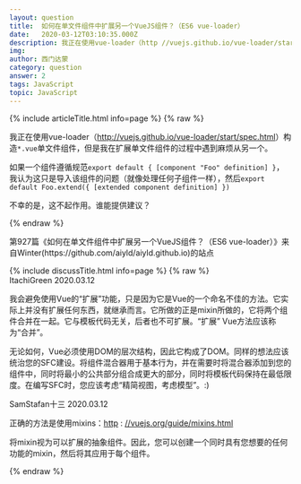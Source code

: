 ```yaml
---
layout: question
title:  如何在单文件组件中扩展另一个VueJS组件？（ES6 vue-loader）
date:   2020-03-12T03:10:35.000Z
description: 我正在使用vue-loader（http //vuejs.github.io/vue-loader/start/spec.html）构造\*.vue单文件组...
img: 
author: 西门达蒙
category: question
answer: 2
tags: JavaScript
topic: JavaScript
---
```

<div class="article-root">
  <div class="article">
    {% include articleTitle.html info=page %}
    {% raw %}
    <div class="article-content"><p><font style="vertical-align: inherit;"><font style="vertical-align: inherit;">我正在使用vue-loader（</font></font><a href="http://vuejs.github.io/vue-loader/start/spec.html" rel="noreferrer"><font style="vertical-align: inherit;"><font style="vertical-align: inherit;">http://vuejs.github.io/vue-loader/start/spec.html</font></font></a><font style="vertical-align: inherit;"><font style="vertical-align: inherit;">）构造</font></font><code>*.vue</code><font style="vertical-align: inherit;"><font style="vertical-align: inherit;">单文件组件，但是我在扩展单文件组件的过程中遇到麻烦从另一个。</font></font></p>

<p><font style="vertical-align: inherit;"><font style="vertical-align: inherit;">如果一个组件遵循规范</font></font><code>export default { [component "Foo" definition] }</code><font style="vertical-align: inherit;"><font style="vertical-align: inherit;">，我认为这只是导入该组件的问题（就像处理任何子组件一样），然后</font></font><code>export default Foo.extend({ [extended component definition] })</code></p>

<p><font style="vertical-align: inherit;"><font style="vertical-align: inherit;">不幸的是，这不起作用。</font><font style="vertical-align: inherit;">谁能提供建议？</font></font></p></div>
    {% endraw %}
  </div>
  <p class="winter_mark">第927篇《如何在单文件组件中扩展另一个VueJS组件？（ES6 vue-loader）》来自Winter(https://github.com/aiyld/aiyld.github.io)的站点</p>
  <div class="discuss-wrapper">
    {% include discussTitle.html info=page %}
    {% raw %}
    <div class="discuss-item">
        <div class="discuss-parent">
          <div class="discuss-meta">
            <span class="discuss-user">ItachiGreen</span>
            <span class="discuss-time">2020.03.12</span>
          </div>
          <div class="discuss-comment"><p><font style="vertical-align: inherit;"><font style="vertical-align: inherit;">我会避免使用Vue的“扩展”功能，只是因为它是Vue的一个命名不佳的方法。</font><font style="vertical-align: inherit;">它实际上并没有扩展任何东西，就继承而言。</font><font style="vertical-align: inherit;">它所做的正是mixin所做的，它将两个组件合并在一起。</font><font style="vertical-align: inherit;">它与模板代码无关，后者也不可扩展。</font><font style="vertical-align: inherit;">“扩展” Vue方法应该称为“合并”。</font></font></p>

<p><font style="vertical-align: inherit;"><font style="vertical-align: inherit;">无论如何，Vue必须使用DOM的层次结构，因此它构成了DOM。</font><font style="vertical-align: inherit;">同样的想法应该统治您的SFC建设。</font><font style="vertical-align: inherit;">将组件混合器用于基本行为，并在需要时将混合器添加到您的组件中，同时将最小的公共部分组合成更大的部分，同时将模板代码保持在最低限度。</font><font style="vertical-align: inherit;">在编写SFC时，您应该考虑“精简视图，考虑模型”。</font><font style="vertical-align: inherit;">:)</font></font></p></div>
        </div></div><div class="discuss-item">
        <div class="discuss-parent">
          <div class="discuss-meta">
            <span class="discuss-user">SamStafan十三</span>
            <span class="discuss-time">2020.03.12</span>
          </div>
          <div class="discuss-comment"><p><font style="vertical-align: inherit;"><font style="vertical-align: inherit;">正确的方法是使用mixins：</font><a href="http://vuejs.org/guide/mixins.html" rel="noreferrer"><font style="vertical-align: inherit;">http</font></a><font style="vertical-align: inherit;"> : </font></font><a href="http://vuejs.org/guide/mixins.html" rel="noreferrer"><font style="vertical-align: inherit;"><font style="vertical-align: inherit;">//vuejs.org/guide/mixins.html</font></font></a></p>

<p><font style="vertical-align: inherit;"><font style="vertical-align: inherit;">将mixin视为可以扩展的抽象组件。</font><font style="vertical-align: inherit;">因此，您可以创建一个同时具有您想要的任何功能的mixin，然后将其应用于每个组件。</font></font></p></div>
        </div></div>
    {% endraw %}
  </div>
<div>
